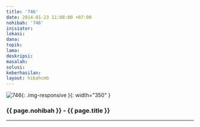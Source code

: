 ```yaml
---
title: '746'
date: 2014-01-23 11:08:00 +07:00
nohibah: '746'
inisiator:
lokasi:
dana:
topik:
lama:
deskripsi:
masalah:
solusi:
keberhasilan:
layout: hibahcmb
---
```


![746](/static/img/hibahcmb/746.png){: .img-responsive }{: width="350" }

### {{ page.nohibah }} - {{ page.title }}

---
